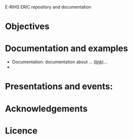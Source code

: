 E-RIHS ERIC repository and documentation

# Objectives

# Documentation and examples

- Documentation: documentation about ... ([link]())...
- 
# Presentations and events:


# Acknowledgements

# Licence
